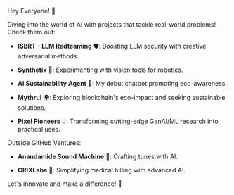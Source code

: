 Hey Everyone! 🌟

Diving into the world of AI with projects that tackle real-world problems! Check them out:

- **ISBRT - LLM Redteaming** 🛡️: Boosting LLM security with creative adversarial methods.
  
- **Synthetix** 🤖: Experimenting with vision tools for robotics.
  
- **AI Sustainability Agent** 🌱: My debut chatbot promoting eco-awareness.
  
- **Mythrul** 🌍: Exploring blockchain's eco-impact and seeking sustainable solutions.
  
- **Pixel Pioneers** 💡: Transforming cutting-edge GenAI/ML research into practical uses.

Outside GitHub Ventures:

- **Anandamide Sound Machine** 🎵: Crafting tunes with AI.
  
- **CRIXLabs** 🏥: Simplifying medical billing with advanced AI.

Let's innovate and make a difference! 🚀
